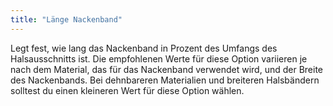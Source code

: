 ```yaml
---
title: "Länge Nackenband"
---
```


Legt fest, wie lang das Nackenband in Prozent des Umfangs des Halsausschnitts ist. Die empfohlenen Werte für diese Option variieren je nach dem Material, das für das Nackenband verwendet wird, und der Breite des Nackenbands. Bei dehnbareren Materialien und breiteren Halsbändern solltest du einen kleineren Wert für diese Option wählen.

